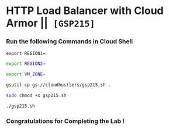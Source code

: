 # HTTP Load Balancer with Cloud Armor ||` [GSP215]`

### Run the following Commands in Cloud Shell

```
export REGION1=
```

```bash
export REGION2=
```

```bash
export VM_ZONE=
```

```bash
gsutil cp gs://cloudhustlers/gsp215.sh .

sudo chmod +x gsp215.sh

./gsp215.sh
```

### Congratulations for Completing the Lab !
